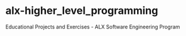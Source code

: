 # alx-higher_level_programming
Educational Projects and Exercises - ALX Software Engineering Program
